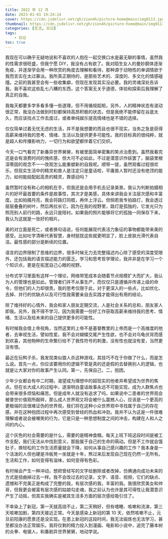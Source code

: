 ```yaml
---
title: 2022 年 12 月
date: 2023-01-01 19:24:24
cover: https://cdn.jsdelivr.net/gh/zion4h/picture-home@main/img0113.jpg
thumbnail: https://cdn.jsdelivr.net/gh/zion4h/picture-home@main/img0113.jpg
categories: [生活, 日记]
tags:
    - 日记
toc: true
---
```

我现在可以确乎无疑地说和不喜欢的人抱在一起交换口水是最无聊的事情，虽然我的性需求很旺盛，但我宁愿 DIY，我没有占有欲了。我对陌生女人的曼妙胴体逐渐免疫，并逐渐学会用一种欣赏的角度去理解和看待，那种源于动物性的单调情欲于我而言实在太过寡淡。我所真正期待的，是那些艺术的、深度的、多文化的情感碰撞。之前的我甚至会有一些收集癖，但现在发现其实没必要。我的灵魂深处告诉我，我不喜欢这些乱七八糟的东西，这个答案无关乎道德，体验和探索后我理解了真正的自我。
<!--more-->

我每天都要多学多看多懂一些道理，但不用循规蹈矩。另外，人的精神状态有波动很正常，我没办法做到时刻都保持高昂积极的状态，但是我绝不能停留在谷底太久，而应该找点工作去度过，或者单纯娱乐提高情绪也是不错的选择。

仅仅简单过着无忧无虑的生活，并不是我想要的而且也很不现实，当务之急是获得高薪来维持我的思考、情绪、生活以及提供更多可能性。我的目标真的很纯粹，就是超人和传播影响力，一切行为和欲望都伴着它们交织。

今天一口气看完了新番异世界舅舅，有被里面简单密集的笑点治愈到。虽然我看完还是会有浪费时间的愧疚感，但大可不必如此，不过是潜意识作妖罢了，脑袋里根深蒂固的观念不一一改观怎么能重塑新的自我呢。顺带一提，虽然观看过程很欢乐，但现实生活中的精灵和兽人是注定只是童话啦，平庸兽人暂时还没有绝顶的能力，如何能般配起高贵的精灵，靠感动吗？

虽然暂时没有称心的相机在手，但我还是会用手机去记录美景。我认为判断拍摄相片的好坏最首要的条件是故事性，其次才是美感，具体来讲我会关注层次感和丰富度。比如拍摄月亮，我会将路灯同框，再伴上浮云。但倘若我专拍路灯，我会透过层层叠叠的树叶，然后再拉长它。因为在我的视野里，路灯是孤独的，它发光只为照亮别人前行的路，永远只是陪衬。如果我的照片能够将它的孤独一同保存下来，我认为这就是一张好的相片。

美的对立面是死亡，或者换句话说，任何能展现代表活力象征的事物都能带来美的感受。比如吐字清晰代表智慧，身材挺拔这些就更明显了，脸上皮肤光滑代表自洁。最性感的部分是断续的位置。

语言的边界限制了思维的边界，很多时候无力去完整描述内心除了感受的深度受限外，还包括我的语言描述能力的匮乏。学习和思考哲学理论，我并非是在学习一个个知识点，更是在拓宽自己心眼的视野。

分布式学习里面有这样一个理论，网络带宽成本会随着节点规模扩大而扩大，我认为人的管理也是如此。管理者们并不从事生产，而仅仅只是遵循并传递上级的命令，但他们的人力却很贵。我的思考仅限于此，对于更深入的一些点，比如优化、去掉、并行的优缺点以及可行性我需要亲自去实践才能得出有用的结论。

除了维持好的心情外，我会和家人朋友定期交流，人是社会关系的总和，朋友家人即我。另外，我不得不学习，因为我需要一份好工作获取高薪来维持我的思考、情绪、生活以及给未来的自己提供更多的可能性。

有时候我会借上帝视角，当然这里的上帝不是基督教里的上帝而是一个高维度的他者，去审视生活，譬如性爱。我不会对蝴蝶交尾产生性欲，也不会对乌龟伏背而感到欢喜，其他物种的生命繁衍给不了我性符号的刺激，没有性也就没有爱，当然更没有恨。

最近在玩鸭子杀，我发现类似狼人杀这种游戏，其技巧不在于你做了什么，而是怎么说。首先一点，你应该要用你的逻辑不管是真的还是假的去替换别人的逻辑，也就是让大家对你的故事产生认同。第一，先保自己，二，抱团。

少年少女都会有中二时期，渴望成为理想中的超现实的他者并希望成为世界的焦点。但在长大成人的过程中，逐渐明白童话故事永远不可能实现，成为人群焦点也会带来很多烦恼和痛苦。但是成年人就没有追求了吗，如果说中二患者的世界观会被普世价值观所敲碎，那么成人世界观又将会被什么震撼人心，应该是一个更高的更极端的且很难证伪的世界观，我们将在这种小众世界观中寻找属于自己的存在感，并在这种抱团过程中再次感受到曾经的热血和冲劲。我并不认为这是一件很难理解或者说会被嘲笑的行为，它是只是一种思想制度之间的冲击，构建在人和人之间的内心。

这个灰色的社会需要的是什么，需要的是精神食粮。每天上班下班这段时间是被工作支配，我们无法从中找到意义，那股属于自己的生命的萌动。但是不工作就会饿肚子，换轻松的工作生活质量就会下降，如何从事自己感兴趣的工作？我本身是一个活泼的人但也硬是冷板凳一坐就是十年，熬过来后发现自己现在仍然一无所有。生活和工作，如何变得有滋味，如何变得有色彩。

有时候会产生一种冲动，想把曾经写的文字给删除或者改掉，仿佛通向成功未来的方式是扭曲掉过去一样。我不会改过去的记录，文字、语音、视频，它们的缺点、遗憾和不完美正是构成了完整的我，有层次感的我，丰富的我。我很欣赏美女和帅哥，但我更会被富有层次感的姑娘勾走魂，我之前认为也许是其可得性让我潜意识产生了动摇，但其实我确实是被其生活多方面的层次感给吸引住了。

不幸染上了新冠，第一天就高烧不止，第二天稍好，但有嗜睡、咳嗽和流涕，第三天咳嗽加剧，第四天接近正常。今天是感染上新冠的第 10 天，依然咳嗽不止，元旦前阳康的愿景还是没实现。在患上新冠的这段时间，我无法锻炼也无法学习，甚至都没办法正常娱乐。我将仅剩的精力投入到漫画、电影和小说中，追完了藤本树的炎拳、电锯人，和番剧异世界舅舅，地动学说。

